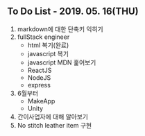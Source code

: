 To Do List - 2019. 05. 16(THU)
---
1. markdown에 대한 단축키 익히기
2. fullStack engineer
    - html 복기(완료)
    - javascript 복기
    - javascript MDN 훑어보기
    - ReactJS
    - NodeJS
    - express
3. 6월부터
    - MakeApp
    - Unity
4. 간이사업자에 대해 알아보기
5. No stitch leather item 구현
